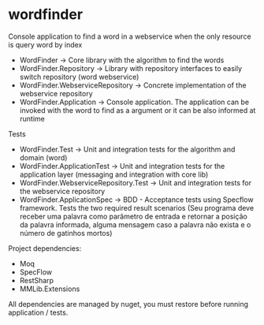 # wordfinder
Console application to find a word in a webservice when the only resource is query word by index

- WordFinder -> Core library with the algorithm to find the words
- WordFinder.Repository -> Library with repository interfaces to easily switch repository (word webservice)
- WordFinder.WebserviceRepository -> Concrete implementation of the webservice repository
- WordFinder.Application -> Console application. The application can be invoked with the word to find as a argument or it can be also informed at runtime

Tests
- WordFinder.Test -> Unit and integration tests for the algorithm and domain (word)
- WordFinder.ApplicationTest -> Unit and integration tests for the application layer (messaging and integration with core lib)
- WordFinder.WebserviceRepository.Test -> Unit and integration tests for the webservice repository
- WordFinder.ApplicationSpec -> BDD - Acceptance tests using Specflow framework. Tests the two required result scenarios
(Seu programa deve receber uma palavra como parâmetro de entrada e retornar a posição da palavra informada, alguma mensagem caso a palavra não exista e o número de gatinhos mortos)

Project dependencies:
- Moq
- SpecFlow
- RestSharp
- MMLib.Extensions

All dependencies are managed by nuget, you must restore before running application / tests.


